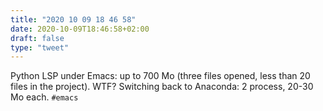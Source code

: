 ```yaml
---
title: "2020 10 09 18 46 58"
date: 2020-10-09T18:46:58+02:00
draft: false
type: "tweet"
---
```

Python LSP under Emacs: up to 700 Mo (three files opened, less than 20 files in the project). WTF? Switching back to Anaconda: 2 process, 20-30 Mo each. `#emacs`
